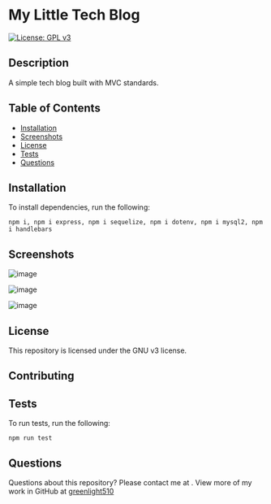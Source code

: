 # My Little Tech Blog

[![License: GPL v3](https://img.shields.io/badge/License-GPLv3-blue.svg)](https://www.gnu.org/licenses/gpl-3.0)

## Description

A simple tech blog built with MVC standards. 

## Table of Contents

* [Installation](#installation)
* [Screenshots](#screenshots)
* [License](#license)
* [Tests](#tests)
* [Questions](#questions)

## Installation

To install dependencies, run the following:

`
npm i, npm i express, npm i sequelize, npm i dotenv, npm i mysql2, npm i handlebars
`

## Screenshots
![image](https://user-images.githubusercontent.com/90018321/156977251-3fcf5847-e80f-4ec9-b200-cc26f0964900.png)

![image](https://user-images.githubusercontent.com/90018321/156977333-ff60a5e6-e7e7-4260-a9af-9aa8326d5f96.png)

![image](https://user-images.githubusercontent.com/90018321/156977386-7d812376-06f3-4ab5-87da-9e7ad203239e.png)



## License

This repository is licensed under the GNU v3 license.

## Contributing



## Tests

To run tests, run the following:

`
npm run test
`

## Questions

Questions about this repository? Please contact me at [](mailto:). View more of my work in GitHub at [greenlight510](https://github.com/greenlight510) 

